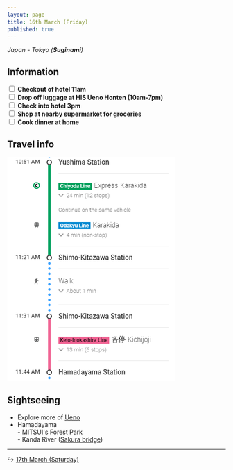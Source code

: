 ```yaml
---
layout: page
title: 16th March (Friday)
published: true
---
```


*Japan - Tokyo (**Suginami**)*

## Information

<div><input class="box" type="checkbox" name="161" /><label type="text" class="strikethrough"> <b>Checkout of hotel 11am</b></label><br /><input class="box" type="checkbox" name="162" /><label type="text" class="strikethrough">&nbsp;<b>Drop off luggage at HIS Ueno Honten (10am-7pm)</b></label><br /><input class="box" type="checkbox" name="163" /><label type="text" class="strikethrough"> <b>Check into hotel 3pm</b></label><br /><input class="box" type="checkbox" name="164" /><label type="text" class="strikethrough"> <b>Shop at nearby <a href="https://www.google.com.au/maps/dir/168-0072,+Japan/SEIYU+Hamadayama,+3+Chome-29-6+Hamadayama,+Suginami-ku,+T%C5%8Dky%C5%8D-to+168-0065,+Japan/@35.6816331,139.6238543,17.75z/data=!4m15!4m14!1m5!1m1!1s0x6018f218688d66b5:0x77d37f09ab7d76af!2m2!1d139.6222585!2d35.6809465!1m5!1m1!1s0x6018f23f01bcd7d1:0xd7dc41981325a3fc!2m2!1d139.627473!2d35.68282!3e2!5i1">supermarket</a> for groceries</b></label><br /><input class="box" type="checkbox" name="165" /><label type="text" class="strikethrough"> <b>Cook dinner at home</b></label></div>

## Travel info

![](/uploads/versions/suginami---x----387-516x---.PNG)

## Sightseeing

* Explore more of [Ueno](/days/week1/13mar/)
* Hamadayama<br>- MITSUI's Forest Park<br>- Kanda River ([Sakura bridge](https://www.google.com.au/maps/dir/35.6808787,139.6225607/Japan,+%E3%80%92168-0072+T%C5%8Dky%C5%8D-to,+Suginami-ku,+Takaidohigashi,+1+Chome%E2%88%925%E2%88%924,+%E6%97%A5%E6%9C%AC%E9%83%B5%E6%94%BF%E6%A0%AA%E5%BC%8F%E4%BC%9A%E7%A4%BE+%E6%9D%B1%E4%BA%AC%E9%AB%98%E4%BA%95%E6%88%B8%E3%83%AC%E3%82%AF%E3%83%AA%E3%82%A8%E3%83%BC%E3%82%B7%E3%83%A7%E3%83%B3%E3%82%BB%E3%83%B3%E3%82%BF%E3%83%BC+%E5%85%A5%E3%82%8A%E5%8F%A3/@35.6784603,139.6198463,17z/data=!4m9!4m8!1m0!1m5!1m1!1s0x6018f23b7e5cb51f:0x8de4d3d0ff97eae!2m2!1d139.622035!2d35.678456!3e2))

---

↪ [17th March (Saturday)](/days/week1/17mar)